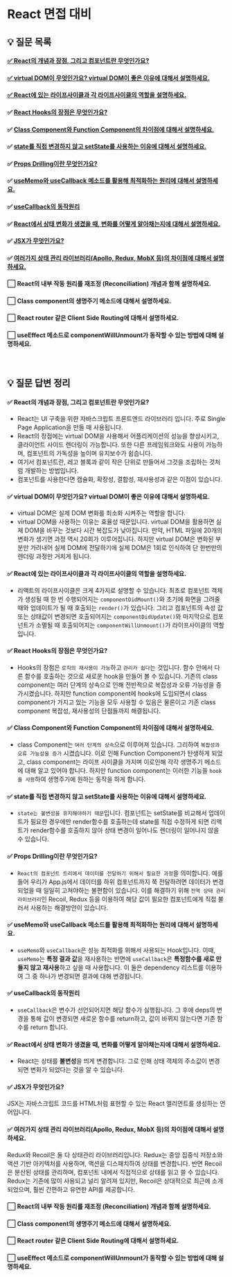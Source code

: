 # React 면접 대비

## 💡 질문 목록

#### [✅ React의 개념과 장점, 그리고 컴포넌트란 무엇인가요?](./React의_개념과_장점_및_컴포넌트란.md)
#### [✅ virtual DOM이 무엇인가요? virtual DOM이 좋은 이유에 대해서 설명하세요.](./Virtual_DOM.md)
#### [✅ React에 있는 라이프사이클과 각 라이프사이클의 역할을 설명하세요.](./React%EC%9D%98_LifeCycle.md)
#### ✅ [React Hooks의 장점은 무엇인가요?](./React_Hook_%EC%9E%A5%EC%A0%90.md)
#### ✅ [Class Component와 Function Component의 차이점에 대해서 설명하세요.](./Class_Component_vs_Function_Component.md)
#### ✅ [state를 직접 변경하지 않고 setState를 사용하는 이유에 대해서 설명하세요.](./setState_사용하는_이유.md)
#### ✅ [Props Drilling이란 무엇인가요?](./Props_Drilling.md)
#### ✅ [useMemo와 useCallback  메소드를 활용해 최적화하는 원리에 대해서 설명하세요.](./useMemo와_useCallback.md)
#### ✅ [useCallback의 동작원리](./useMemo와_useCallback.md)
#### ✅ [React에서 상태 변화가 생겼을 때, 변화를 어떻게 알아채는지에 대해서 설명하세요.](./불변성.md)
#### ✅ [JSX가 무엇인가요?](./JSX.md)
#### ✅ [여러가지 상태 관리 라이브러리(Apollo, Redux, MobX 등)의 차이점에 대해서 설명하세요.](./React_상태관리.md)
#### ⬜ React의 내부 작동 원리를 재조정 (Reconciliation) 개념과 함께 설명하세요.
#### ⬜ Class component의 생명주기 메소드에 대해서 설명하세요.
#### ⬜ React router 같은 Client Side Routing에 대해서 설명하세요.
#### ⬜ useEffect 메소드로 componentWillUnmount가 동작할 수 있는 방법에 대해 설명하세요.

<br>


## 💡 질문 답변 정리

#### ✅ React의 개념과 장점, 그리고 컴포넌트란 무엇인가요?
- React는 UI 구축을 위한 자바스크립트 프론트엔드 라이브러리 입니다. 주로 Single Page Application을 만들 때 사용됩니다.
- React의 장점에는 virtual DOM을 사용해서 어플리케이션의 성능을 향상시키고, 클라이언트 사이드 렌더링이 가능합니다. 또한 다른 프레임워크와도 사용이 가능하며, 컴포넌트의 가독성을 높이며 유지보수가 쉽습니다.
- 여기서 컴포넌트란, 레고 블록과 같이 작은 단위로 만들어서 그것을 조립하는 것처럼 개발하는 방법입니다.
- 컴포넌트를 사용한다면 캡슐화, 확장성, 결합성, 재사용성과 같은 이점이 있습니다.

#### ✅ virtual DOM이 무엇인가요? virtual DOM이 좋은 이유에 대해서 설명하세요.
- virtual DOM은 실제 DOM 변화를 최소화 시켜주는 역할을 합니다.
- virtual DOM을 사용하는 이유는 효율성 때문입니다. virtual DOM을 활용하면 실제 DOM을 바꾸는 것보다 시간 복잡도가 낮아집니다. 만약, HTML 파일에 20개의 변화가 생기면 과정 역시 20회가 이루어집니다. 하지만 virtual DOM은 변화된 부분만 가려내어 실제 DOM에 전달하기에 실제 DOM은 1회로 인식하여 단 한번만의 렌더링 과정만 거치게 됩니다.

#### ✅ React에 있는 라이프사이클과 각 라이프사이클의 역할을 설명하세요.
- 리액트의 라이프사이클은 크게 4가지로 설명할 수 있습니다. 최초로 컴포넌트 객체가 생성될 때 한 번 수행되어지는 `componentDidMount()`와 초기에 화면을 그려줄 때와 업데이트가 될 때 호출되는 `render()`가 있습니다. 그리고 컴포넌트의 속성 값 또는 상태값이 변경되면 호출되어지는 `componentDidUpdate()`와 마지막으로 컴포넌트가 소멸될 때 호출되어지는 `componentWillUnmount()`가 라이프사이클의 역할입니다.

#### ✅ React Hooks의 장점은 무엇인가요?
- Hooks의 장점은 `로직의 재사용이 가능`하고 `관리가 쉽다`는 것입니다. 함수 안에서 다른 함수를 호출하는 것으로 새로운 hook을 만들어 볼 수 있습니다. 기존의 class component는 여러 단계의 상속으로 인해 전반적으로 복잡성과 오류 가능성을 증가시켰습니다. 하지만 function component에 hooks에 도입되면서 class component가 가지고 있는 기능을 모두 사용할 수 있음은 물론이고 기존 class component 복잡성, 재사용성의 단점들까지 해결됩니다.

#### ✅ Class Component와 Function Component의 차이점에 대해서 설명하세요.
- class Component는 `여러 단계의 상속`으로 이루어져 있습니다. 그리하여 `복잡성과 오류 가능성을 증가` 시켰습니다. 이로 인해 Function Component가 탄생하게 되었고, class component는 라이프 사이클을 가지며 이로인해 각각 생명주기 메소드에 대해 알고 있어야 합니다. 하지만 function component는 이러한 기능을 `hook을 사용`하여 생명주기에 원하는 동작을 하게 합니다.

#### ✅ state를 직접 변경하지 않고 setState를 사용하는 이유에 대해서 설명하세요.
- `state는 불변성을 유지해야하기 때문`입니다. 컴포넌트는 setState를 비교해서 업데이트가 필요한 경우에만 render함수를 호출하는데 state를 직접 수정하게 되면 리액트가 render함수를 호출하지 않아 상태 변경이 일어나도 렌더링이 일어나지 않을 수 있습니다.

#### ✅ Props Drilling이란 무엇인가요?
- `React의 컴포넌트 트리에서 데이터를 전달하기 위해서 필요한 과정`을 의미합니다. 예를 들어 우리가 App.js에서 데이터를 하위 컴포넌트까지 쭉 전달하려면 데이터가 변경되었을 때 일일히 고쳐야하는 불편함이 있습니다. 이를 해결하기 위해 `전역 상태 관리 라이브러리`인 Recoil, Redux 등을 이용하여 해당 값이 필요한 컴포넌트에게 직접 불러서 사용하는 해결방안이 있습니다.

#### ✅ useMemo와 useCallback  메소드를 활용해 최적화하는 원리에 대해서 설명하세요.
- `useMemo`와 `useCallback`은 성능 최적화를 위해서 사용되는 Hook입니다. 이때, `useMemo`는 **특정 결과 값**을 재사용하는 반면에 `useCallback`은 **특정함수를 새로 만들지 않고 재사용**하고 싶을 때 사용합니다. 이 둘은 dependency 리스트를 이용하여 그 중 하나가 변경되면 결과에 대해 변경됩니다.

#### ✅ useCallback의 동작원리
- `useCallback`은 변수가 선언되어지면 해당 함수가 실행됩니다. 그 후에 deps의 변경을 통해 값이 변경되면 새로운 함수를 return하고, 값이 바뀌지 않는다면 기존 함수를 return 합니다.

#### ✅ React에서 상태 변화가 생겼을 때, 변화를 어떻게 알아채는지에 대해서 설명하세요.
- React는 상태를 **불변성**을 띄게 변경합니다. 그로 인해 상태 객체의 주소값이 변경되면 변화가 되었다는 것을 알 수 있습니다.

#### ✅ JSX가 무엇인가요?
JSX는 자바스크립트 코드를 HTML처럼 표현할 수 있는 React 엘리먼트를 생성하는 언어입니다.

#### ✅ 여러가지 상태 관리 라이브러리(Apollo, Redux, MobX 등)의 차이점에 대해서 설명하세요.
Redux와 Recoil은 둘 다 상태관리 라이브러리입니다. Redux는 중앙 집중식 저장소와 액션 기반 아키텍처를 사용하며, 액션을 디스패치하여 상태를 변경합니다. 반면 Recoil은 분산된 상태를 관리하며, 컴포넌트 내에서 직접적으로 상태를 읽고 쓸 수 있습니다. Redux는 기존에 많이 사용되고 널리 알려져 있지만, Recoil은 상대적으로 최근에 소개되었으며, 훨씬 간편하고 유연한 API를 제공합니다.

#### ⬜ React의 내부 작동 원리를 재조정 (Reconciliation) 개념과 함께 설명하세요.
#### ⬜ Class component의 생명주기 메소드에 대해서 설명하세요.
#### ⬜ React router 같은 Client Side Routing에 대해서 설명하세요.
#### ⬜ useEffect 메소드로 componentWillUnmount가 동작할 수 있는 방법에 대해 설명하세요.


